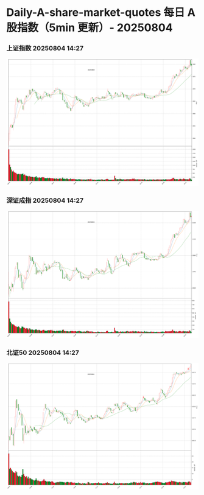 
# Daily-A-share-market-quotes 每日 A 股指数（5min 更新）- 20250804

### 上证指数 20250804 14:27
![](./fig/2025/8/20250804-sh000001.png)

### 深证成指 20250804 14:27
![](./fig/2025/8/20250804-sz399001.png)

### 北证50 20250804 14:27
![](./fig/2025/8/20250804-bj899050.png)
